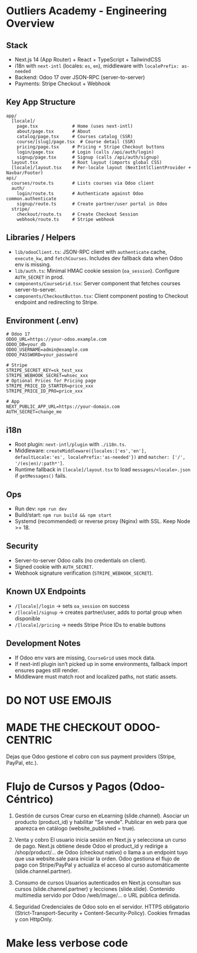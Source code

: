 # Outliers Academy - Engineering Overview

## Stack
- Next.js 14 (App Router) + React + TypeScript + TailwindCSS
- i18n with `next-intl` (locales: `es`, `en`), middleware with `localePrefix: as-needed`
- Backend: Odoo 17 over JSON-RPC (server-to-server)
- Payments: Stripe Checkout + Webhook

## Key App Structure
```
app/
  [locale]/
    page.tsx             # Home (uses next-intl)
    about/page.tsx       # About
    catalog/page.tsx     # Courses catalog (SSR)
    course/[slug]/page.tsx  # Course detail (SSR)
    pricing/page.tsx     # Pricing + Stripe Checkout buttons
    login/page.tsx       # Login (calls /api/auth/login)
    signup/page.tsx      # Signup (calls /api/auth/signup)
  layout.tsx             # Root layout (imports global CSS)
  [locale]/layout.tsx    # Per-locale layout (NextIntlClientProvider + Navbar/Footer)
api/
  courses/route.ts       # Lists courses via Odoo client
  auth/
    login/route.ts       # Authenticate against Odoo common.authenticate
    signup/route.ts      # Create partner/user portal in Odoo
  stripe/
    checkout/route.ts    # Create Checkout Session
    webhook/route.ts     # Stripe webhook
```

## Libraries / Helpers
- `lib/odooClient.ts`: JSON-RPC client with `authenticate` cache, `execute_kw`, and `fetchCourses`. Includes dev fallback data when Odoo env is missing.
- `lib/auth.ts`: Minimal HMAC cookie session (`oa_session`). Configure `AUTH_SECRET` in prod.
- `components/CourseGrid.tsx`: Server component that fetches courses server-to-server.
- `components/CheckoutButton.tsx`: Client component posting to Checkout endpoint and redirecting to Stripe.

## Environment (.env)
```
# Odoo 17
ODOO_URL=https://your-odoo.example.com
ODOO_DB=your_db
ODOO_USERNAME=admin@example.com
ODOO_PASSWORD=your_password

# Stripe
STRIPE_SECRET_KEY=sk_test_xxx
STRIPE_WEBHOOK_SECRET=whsec_xxx
# Optional Prices for Pricing page
STRIPE_PRICE_ID_STARTER=price_xxx
STRIPE_PRICE_ID_PRO=price_xxx

# App
NEXT_PUBLIC_APP_URL=https://your-domain.com
AUTH_SECRET=change_me
```

## i18n
- Root plugin: `next-intl/plugin` with `./i18n.ts`.
- Middleware: `createMiddleware({locales:['es','en'], defaultLocale:'es', localePrefix:'as-needed'})` and `matcher: ['/', '/(es|en)/:path*']`.
- Runtime fallback in `[locale]/layout.tsx` to load `messages/<locale>.json` if `getMessages()` fails.

## Ops
- Run dev: `npm run dev`
- Build/start: `npm run build && npm start`
- Systemd (recommended) or reverse proxy (Nginx) with SSL. Keep Node >= 18.

## Security
- Server-to-server Odoo calls (no credentials on client).
- Signed cookie with `AUTH_SECRET`.
- Webhook signature verification (`STRIPE_WEBHOOK_SECRET`).

## Known UX Endpoints
- `/[locale]/login` → sets `oa_session` on success
- `/[locale]/signup` → creates partner/user, adds to portal group when disponible
- `/[locale]/pricing` → needs Stripe Price IDs to enable buttons

## Development Notes
- If Odoo env vars are missing, `CourseGrid` uses mock data.
- If next-intl plugin isn’t picked up in some environments, fallback import ensures pages still render.
- Middleware must match root and localized paths, not static assets.

# DO NOT USE EMOJIS

# MADE THE CHECKOUT ODOO-CENTRIC
Dejas que Odoo gestione el cobro con sus payment providers (Stripe, PayPal, etc.).

# Flujo de Cursos y Pagos (Odoo-Céntrico)
1. Gestión de cursos
Crear curso en eLearning (slide.channel).
Asociar un producto (product_id) y habilitar "Se vende".
Publicar en web para que aparezca en catálogo (website_published = true).

2. Venta y cobro
El usuario inicia sesión en Next.js y selecciona un curso de pago.
Next.js obtiene desde Odoo el product_id y redirige a /shop/product/... de Odoo (checkout nativo) o llama a un endpoint tuyo que usa website.sale para iniciar la orden.
Odoo gestiona el flujo de pago con Stripe/PayPal y actualiza el acceso al curso automáticamente (slide.channel.partner).

3. Consumo de cursos
Usuarios autenticados en Next.js consultan sus cursos (slide.channel.partner) y lecciones (slide.slide).
Contenido multimedia servido por Odoo /web/image/... o URL pública definida.

4. Seguridad
Credenciales de Odoo solo en el servidor.
HTTPS obligatorio (Strict-Transport-Security + Content-Security-Policy).
Cookies firmadas y con HttpOnly.

# Make less verbose code